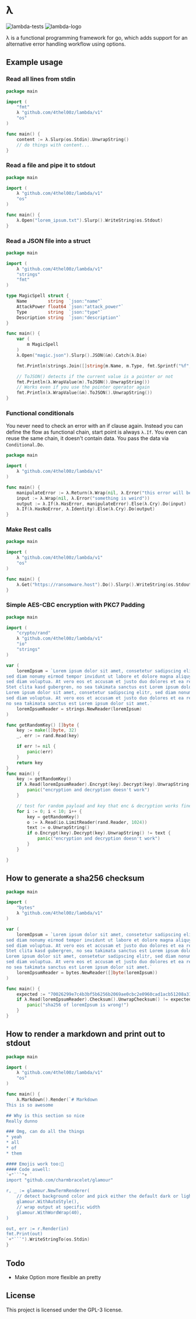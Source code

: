 # λ

![lambda-tests](https://github.com/4thel00z/lambda/workflows/Test/badge.svg)
![lambda-logo](https://raw.githubusercontent.com/4thel00z/lambda/master/logo.png)

λ is a functional programming framework for go, which adds support for an alternative error handling workflow using options.

## Example usage


### Read all lines from stdin

```go
package main

import (
	"fmt"
	λ "github.com/4thel00z/lambda/v1"
	"os"
)

func main() {
	content := λ.Slurp(os.Stdin).UnwrapString()
	// do things with content...
}


```

### Read a file and pipe it to stdout

```go
package main

import (
	λ "github.com/4thel00z/lambda/v1"
	"os"
)

func main() {
	λ.Open("lorem_ipsum.txt").Slurp().WriteString(os.Stdout)
}
```

### Read a JSON file into a struct

```go
package main

import (
	λ "github.com/4thel00z/lambda/v1"
	"strings"
	"fmt"
)

type MagicSpell struct {
	Name        string  `json:"name"`
	AttackPower float64 `json:"attack_power"`
	Type        string  `json:"type"`
	Description string  `json:"description"`
}

func main() {
	var (
		m MagicSpell
	)
	λ.Open("magic.json").Slurp().JSON(&m).Catch(λ.Die)

    fmt.Println(strings.Join([]string{m.Name, m.Type, fmt.Sprintf("%f", m.AttackPower), m.Description}, "\n"))

	// ToJSON() detects if the current value is a pointer or not
	fmt.Println(λ.WrapValue(m).ToJSON().UnwrapString())
	// Works even if you use the pointer operator again
	fmt.Println(λ.WrapValue(&m).ToJSON().UnwrapString())
}

```

### Functional conditionals

You never need to check an error with an if clause again. Instead you can define the flow as functional chain,
start point is always `λ.If`.
You even can reuse the same chain, it doesn't contain data. You pass the data via `Conditional.Do`.

```go
package main

import (
	λ "github.com/4thel00z/lambda/v1"
)

func main() {
	manipulateError := λ.Return(λ.Wrap(nil, λ.Error("this error will be thrown")))
	input := λ.Wrap(nil, λ.Error("something is weird"))
	output := λ.If(λ.HasError, manipulateError).Else(λ.Cry).Do(input)
	λ.If(λ.HasNoError, λ.Identity).Else(λ.Cry).Do(output)
}

```

### Make Rest calls

```go
package main

import (
	λ "github.com/4thel00z/lambda/v1"
	"os"
)

func main() {
	λ.Get("https://ransomware.host").Do().Slurp().WriteString(os.Stdout)
}
```

### Simple AES-CBC encryption with PKC7 Padding

```go
package main

import (
	"crypto/rand"
	λ "github.com/4thel00z/lambda/v1"
	"io"
	"strings"
)

var (
	loremIpsum = `Lorem ipsum dolor sit amet, consetetur sadipscing elitr,
sed diam nonumy eirmod tempor invidunt ut labore et dolore magna aliquyam erat,
sed diam voluptua. At vero eos et accusam et justo duo dolores et ea rebum.
Stet clita kasd gubergren, no sea takimata sanctus est Lorem ipsum dolor sit amet.
Lorem ipsum dolor sit amet, consetetur sadipscing elitr, sed diam nonumy eirmod tempor invidunt ut labore et dolore magna aliquyam erat,
sed diam voluptua. At vero eos et accusam et justo duo dolores et ea rebum. Stet clita kasd gubergren,
no sea takimata sanctus est Lorem ipsum dolor sit amet.`
	loremIpsumReader = strings.NewReader(loremIpsum)
)

func getRandomKey() []byte {
	key := make([]byte, 32)
	_, err := rand.Read(key)

	if err != nil {
		panic(err)
	}
	return key
}
func main() {
	key := getRandomKey()
	if λ.Read(loremIpsumReader).Encrypt(key).Decrypt(key).UnwrapString() != loremIpsum {
		panic("encryption and decryption doesn't work")
	}

	// test for random payload and key that enc & decryption works fine
	for i := 0; i < 10; i++ {
		key = getRandomKey()
		o := λ.Read(io.LimitReader(rand.Reader, 1024))
		text := o.UnwrapString()
		if o.Encrypt(key).Decrypt(key).UnwrapString() != text {
			panic("encryption and decryption doesn't work")
		}
	}

}
```

## How to generate a sha256 checksum

```go
package main

import (
	"bytes"
	λ "github.com/4thel00z/lambda/v1"
)

var (
	loremIpsum = `Lorem ipsum dolor sit amet, consetetur sadipscing elitr,
sed diam nonumy eirmod tempor invidunt ut labore et dolore magna aliquyam erat,
sed diam voluptua. At vero eos et accusam et justo duo dolores et ea rebum.
Stet clita kasd gubergren, no sea takimata sanctus est Lorem ipsum dolor sit amet.
Lorem ipsum dolor sit amet, consetetur sadipscing elitr, sed diam nonumy eirmod tempor invidunt ut labore et dolore magna aliquyam erat,
sed diam voluptua. At vero eos et accusam et justo duo dolores et ea rebum. Stet clita kasd gubergren,
no sea takimata sanctus est Lorem ipsum dolor sit amet.`
	loremIpsumReader = bytes.NewReader([]byte(loremIpsum))
)

func main() {
	expected := "70026299e7c4b3bf5b6256b2069ae0cbc2e0960cad1acb51208a311f3864d5bd"
	if λ.Read(loremIpsumReader).Checksum().UnwrapChecksum() != expected {
		panic("sha256 of loremIpsum is wrong!")
	}
}
```

## How to render a markdown and print out to stdout

```go
package main

import (
	λ "github.com/4thel00z/lambda/v1"
	"os"
)

func main() {
	λ.Markdown().Render(`# Markdown
This is so awesome

## Why is this section so nice
Really dunno

### Omg, can do all the things
* yeah
* all
* of
* them

#### Emojis work too:👩
#### Code aswell:
`+"```"+ `
import "github.com/charmbracelet/glamour"

r, _ := glamour.NewTermRenderer(
    // detect background color and pick either the default dark or light theme
    glamour.WithAutoStyle(),
    // wrap output at specific width
    glamour.WithWordWrap(40),
)

out, err := r.Render(in)
fmt.Print(out)
`+"```").WriteStringTo(os.Stdin)
}
```

## Todo

* Make Option more flexible an pretty

## License

This project is licensed under the GPL-3 license.
